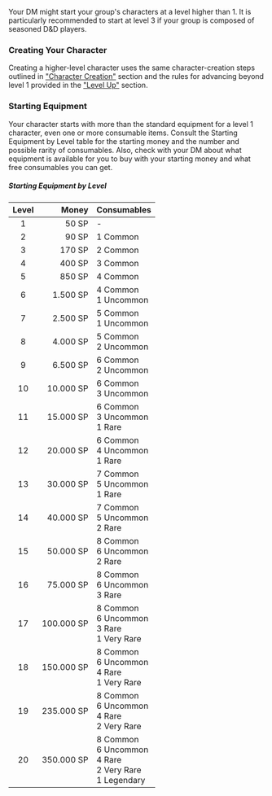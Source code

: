

Your DM might start your group's characters at a level higher than 1. It is particularly recommended to start at level 3 if your group is composed of seasoned D&D players.

### Creating Your Character
Creating a higher-level character uses the same character-creation steps outlined in ["Character Creation"](https://lolindhir.github.io/PnP/rules/creation/character_creation) section and the rules for advancing beyond level 1 provided in the ["Level Up"](https://lolindhir.github.io/PnP/rules/creation/leveling) section.


### Starting Equipment
Your character starts with more than the standard equipment for a level 1 character, even one or more consumable items. Consult the Starting Equipment by Level table for the starting money and the number and possible rarity of consumables. Also, check with your DM about what equipment is available for you to buy with your starting money and what free consumables you can get.

##### Starting Equipment by Level
| Level |      Money | Consumables                                                    |
| :---: | ---------: | :------------------------------------------------------------- |
|   1   |      50 SP | -                                                              |
|   2   |      90 SP | 1 Common                                                       |
|   3   |     170 SP | 2 Common                                                       |
|   4   |     400 SP | 3 Common                                                       |
|   5   |     850 SP | 4 Common                                                       |
|   6   |   1.500 SP | 4 Common<br>1 Uncommon                                         |
|   7   |   2.500 SP | 5 Common<br>1 Uncommon                                         |
|   8   |   4.000 SP | 5 Common<br>2 Uncommon                                         |
|   9   |   6.500 SP | 6 Common<br>2 Uncommon                                         |
|  10   |  10.000 SP | 6 Common<br>3 Uncommon                                         |
|  11   |  15.000 SP | 6 Common<br>3 Uncommon<br>1 Rare                               |
|  12   |  20.000 SP | 6 Common<br>4 Uncommon<br>1 Rare                               |
|  13   |  30.000 SP | 7 Common<br>5 Uncommon<br>1 Rare                               |
|  14   |  40.000 SP | 7 Common<br>5 Uncommon<br>2 Rare                               |
|  15   |  50.000 SP | 8 Common<br>6 Uncommon<br>2 Rare                               |
|  16   |  75.000 SP | 8 Common<br>6 Uncommon<br>3 Rare                               |
|  17   | 100.000 SP | 8 Common<br>6 Uncommon<br>3 Rare<br>1 Very Rare                |
|  18   | 150.000 SP | 8 Common<br>6 Uncommon<br>4 Rare<br>1 Very Rare                |
|  19   | 235.000 SP | 8 Common<br>6 Uncommon<br>4 Rare<br>2 Very Rare                |
|  20   | 350.000 SP | 8 Common<br>6 Uncommon<br>4 Rare<br>2 Very Rare<br>1 Legendary |
